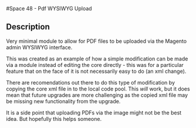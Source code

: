 #Space 48 - Pdf WYSIWYG Upload

## Description
Very minimal module to allow for PDF files to be uploaded via the Magento admin WYSIWYG interface.

This was created as an example of how a simple modification can be made via a module instead of editing the core directly - this was for a particular feature that on the face of it is not necessarily easy to do (an xml change).

There are recomendations out there to do this type of modification by copying the core xml file in to the local code pool. This _will_ work, but it does mean that future upgrades are more challenging as the copied xml file may be missing new functionality from the upgrade.

It is a side point that uploading PDFs via the image might not be the best idea. But hopefully this helps someone.
